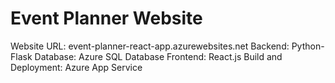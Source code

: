# Event Planner Website

Website URL: event-planner-react-app.azurewebsites.net
Backend: Python-Flask
Database: Azure SQL Database
Frontend: React.js
Build and Deployment: Azure App Service